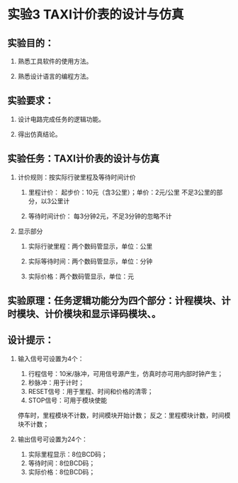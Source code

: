 # 实验3  TAXI计价表的设计与仿真

## 实验目的：

1. 熟悉工具软件的使用方法。

2. 熟悉设计语言的编程方法。

## 实验要求：

1. 设计电路完成任务的逻辑功能。

2. 得出仿真结论。

## 实验任务：TAXI计价表的设计与仿真

1. 计价规则：按实际行驶里程及等待时间计价

	1. 里程计价：
   			起步价：10元（含3公里）；单价：2元/公里
			不足3公里的部分，以3公里计
			
	2. 等待时间计价：
			每3分钟2元，不足3分钟的忽略不计
			
2. 显示部分

	1. 实际行驶里程：两个数码管显示，单位：公里
	
	2. 实际等待时间：两个数码管显示，单位：分钟
	
	3. 实际价格：两个数码管显示，单位：元
	
## 实验原理：任务逻辑功能分为四个部分：计程模块、计时模块、计价模块和显示译码模块、。

## 设计提示：

1. 输入信号可设置为4个：

	1. 行程信号：10米/脉冲，可用信号源产生，仿真时亦可用内部时钟产生；
	2. 秒脉冲：用于计时；
	3. RESET信号：用于里程、时间和价格的清零；
	4. STOP信号：可用于模块使能
	
	停车时，里程模块不计数，时间模块开始计数；
	反之：里程模块计数，时间模块不计数；
	
2. 输出信号可设置为24个：

	1. 实际里程显示：8位BCD码；
	2. 等待时间：8位BCD码；
	3. 实际价格：8位BCD码；